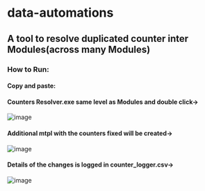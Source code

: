# data-automations


## A tool to resolve duplicated counter inter Modules(across many Modules)

### How to Run:

#### Copy and paste:
#### Counters Resolver.exe same level as Modules and double click->
![image](https://user-images.githubusercontent.com/102200730/206350003-d06b2b8d-b602-4715-bbda-891e6c6cbdd1.png)


#### Additional mtpl with the counters fixed will be created->
![image](https://user-images.githubusercontent.com/102200730/206350391-e28cf54f-fa1d-4cfe-807d-8d8fa3206690.png)

#### Details of the changes is logged in counter_logger.csv->
![image](https://user-images.githubusercontent.com/102200730/206350457-e6d4292a-a6f6-4506-9bbb-1fe87e76175e.png)
